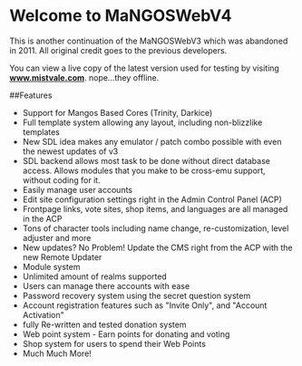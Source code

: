 # Welcome to MaNGOSWebV4
This is another continuation of the MaNGOSWebV3 which was abandoned in 2011.  All original credit goes to the previous developers.

You can view a live copy of the latest version used for testing by visiting **www.mistvale.com**.  nope...they offline.

##Features
 - Support for Mangos Based Cores (Trinity, Darkice)
 - Full template system allowing any layout, including non-blizzlike templates
 - New SDL idea makes any emulator / patch combo possible with even the newest updates of v3
 - SDL backend allows most task to be done without direct database access. Allows modules that you make to be cross-emu support, without coding for it.
 - Easily manage user accounts
 - Edit site configuration settings right in the Admin Control Panel (ACP)
 - Frontpage links, vote sites, shop items, and languages are all managed in the ACP
 - Tons of character tools including name change, re-customization, level adjuster and more
 - New updates? No Problem! Update the CMS right from the ACP with the new Remote Updater
 - Module system
 - Unlimited amount of realms supported
 - Users can manage there accounts with ease
 - Password recovery system using the secret question system
 - Account registration features such as "Invite Only", and "Account Activation"
 - fully Re-written and tested donation system
 - Web point system - Earn points for donating and voting
 - Shop system for users to spend their Web Points
 - Much Much More!
